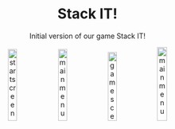 <div align="center">
    <h1>Stack IT!</h1>
      <p>Initial version of our game Stack IT!</p>
    <img src="https://github.com/kurtpetrola/StackIT-Intro/blob/main/Assets/Sprites/Images/Screenshot1.png" width="19.2%" alt="startscreen" />
    <img src="https://github.com/kurtpetrola/StackIT-Intro/blob/main/Assets/Sprites/Images/Screenshot2.png" width="19.2%" alt="mainmenu" />
    <img src="https://github.com/kurtpetrola/StackIT-Intro/blob/main/Assets/Sprites/Images/Sreenshot3.png" width="18.8%" alt="gamescene" />
    <img src="https://github.com/kurtpetrola/StackIT-Intro/blob/main/Assets/Sprites/Images/Screenshot4.png" width="19.5%" alt="mainmenu" />
</div>
